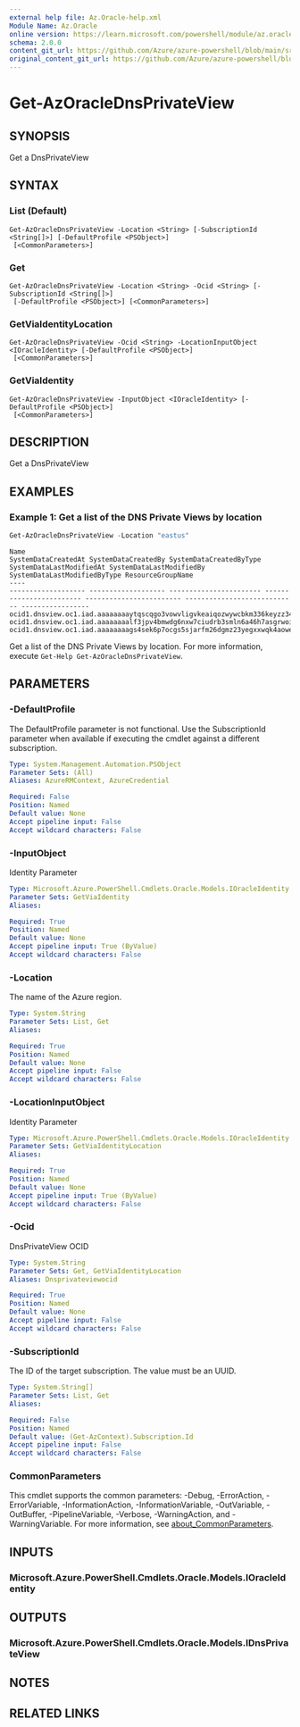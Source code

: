 ```yaml
---
external help file: Az.Oracle-help.xml
Module Name: Az.Oracle
online version: https://learn.microsoft.com/powershell/module/az.oracle/get-azoraclednsprivateview
schema: 2.0.0
content_git_url: https://github.com/Azure/azure-powershell/blob/main/src/Oracle/Oracle/help/Get-AzOracleDnsPrivateView.md
original_content_git_url: https://github.com/Azure/azure-powershell/blob/main/src/Oracle/Oracle/help/Get-AzOracleDnsPrivateView.md
---
```


# Get-AzOracleDnsPrivateView

## SYNOPSIS
Get a DnsPrivateView

## SYNTAX

### List (Default)
```
Get-AzOracleDnsPrivateView -Location <String> [-SubscriptionId <String[]>] [-DefaultProfile <PSObject>]
 [<CommonParameters>]
```

### Get
```
Get-AzOracleDnsPrivateView -Location <String> -Ocid <String> [-SubscriptionId <String[]>]
 [-DefaultProfile <PSObject>] [<CommonParameters>]
```

### GetViaIdentityLocation
```
Get-AzOracleDnsPrivateView -Ocid <String> -LocationInputObject <IOracleIdentity> [-DefaultProfile <PSObject>]
 [<CommonParameters>]
```

### GetViaIdentity
```
Get-AzOracleDnsPrivateView -InputObject <IOracleIdentity> [-DefaultProfile <PSObject>]
 [<CommonParameters>]
```

## DESCRIPTION
Get a DnsPrivateView

## EXAMPLES

### Example 1: Get a list of the DNS Private Views by location
```powershell
Get-AzOracleDnsPrivateView -Location "eastus"
```

```output
Name                                                                               SystemDataCreatedAt SystemDataCreatedBy SystemDataCreatedByType SystemDataLastModifiedAt SystemDataLastModifiedBy SystemDataLastModifiedByType ResourceGroupName
----                                                                               ------------------- ------------------- ----------------------- ------------------------ ------------------------ ---------------------------- -----------------
ocid1.dnsview.oc1.iad.aaaaaaaaytqscqgo3vowvligvkeaiqozwywcbkm336keyzz34xiorgfximza                                                                                                                                                
ocid1.dnsview.oc1.iad.aaaaaaaalf3jpv4bmwdg6nxw7ciudrb3smln6a46h7asgrwoironcxuoslea                                                                                                                                                
ocid1.dnsview.oc1.iad.aaaaaaaags4sek6p7ocgs5sjarfm26dgmz23yegxxwqk4aowebismrbbgm6q
```

Get a list of the DNS Private Views by location.
For more information, execute `Get-Help Get-AzOracleDnsPrivateView`.

## PARAMETERS

### -DefaultProfile
The DefaultProfile parameter is not functional.
Use the SubscriptionId parameter when available if executing the cmdlet against a different subscription.

```yaml
Type: System.Management.Automation.PSObject
Parameter Sets: (All)
Aliases: AzureRMContext, AzureCredential

Required: False
Position: Named
Default value: None
Accept pipeline input: False
Accept wildcard characters: False
```

### -InputObject
Identity Parameter

```yaml
Type: Microsoft.Azure.PowerShell.Cmdlets.Oracle.Models.IOracleIdentity
Parameter Sets: GetViaIdentity
Aliases:

Required: True
Position: Named
Default value: None
Accept pipeline input: True (ByValue)
Accept wildcard characters: False
```

### -Location
The name of the Azure region.

```yaml
Type: System.String
Parameter Sets: List, Get
Aliases:

Required: True
Position: Named
Default value: None
Accept pipeline input: False
Accept wildcard characters: False
```

### -LocationInputObject
Identity Parameter

```yaml
Type: Microsoft.Azure.PowerShell.Cmdlets.Oracle.Models.IOracleIdentity
Parameter Sets: GetViaIdentityLocation
Aliases:

Required: True
Position: Named
Default value: None
Accept pipeline input: True (ByValue)
Accept wildcard characters: False
```

### -Ocid
DnsPrivateView OCID

```yaml
Type: System.String
Parameter Sets: Get, GetViaIdentityLocation
Aliases: Dnsprivateviewocid

Required: True
Position: Named
Default value: None
Accept pipeline input: False
Accept wildcard characters: False
```

### -SubscriptionId
The ID of the target subscription.
The value must be an UUID.

```yaml
Type: System.String[]
Parameter Sets: List, Get
Aliases:

Required: False
Position: Named
Default value: (Get-AzContext).Subscription.Id
Accept pipeline input: False
Accept wildcard characters: False
```

### CommonParameters
This cmdlet supports the common parameters: -Debug, -ErrorAction, -ErrorVariable, -InformationAction, -InformationVariable, -OutVariable, -OutBuffer, -PipelineVariable, -Verbose, -WarningAction, and -WarningVariable. For more information, see [about_CommonParameters](http://go.microsoft.com/fwlink/?LinkID=113216).

## INPUTS

### Microsoft.Azure.PowerShell.Cmdlets.Oracle.Models.IOracleIdentity

## OUTPUTS

### Microsoft.Azure.PowerShell.Cmdlets.Oracle.Models.IDnsPrivateView

## NOTES

## RELATED LINKS
